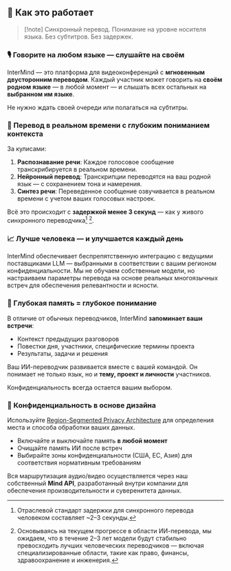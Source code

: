 ## 🔧 Как это работает

> [!note] Синхронный перевод. Понимание на уровне носителя языка. Без субтитров. Без задержек.

### 🎙 Говорите на любом языке — слушайте на своём

InterMind — это платформа для видеоконференций с **мгновенным двусторонним переводом**.
Каждый участник может говорить на **своём родном языке** — в любой момент — и слышать всех остальных на **выбранном им языке**.

Не нужно ждать своей очереди или полагаться на субтитры.

### 🧠 Перевод в реальном времени с глубоким пониманием контекста

За кулисами:

1. **Распознавание речи**: Каждое голосовое сообщение транскрибируется в реальном времени.
2. **Нейронный перевод**: Транскрипции переводятся на ваш родной язык — с сохранением тона и намерения.
3. **Синтез речи**: Переведенное сообщение озвучивается в реальном времени с учетом ваших голосовых настроек.

Всё это происходит с **задержкой менее 3 секунд** — как у живого синхронного переводчика[^1] [^2].

[^1]: Отраслевой стандарт задержки для синхронного перевода человеком составляет \~2–3 секунды.

[^2]: Основываясь на текущем прогрессе в области ИИ-перевода, мы ожидаем, что в течение 2–3 лет модели будут стабильно превосходить лучших человеческих переводчиков — включая специализированные области, такие как право, финансы, здравоохранение и инженерия.

### 📈 Лучше человека — и улучшается каждый день

InterMind обеспечивает беспрепятственную интеграцию с ведущими поставщиками LLM — выбранными в соответствии с вашим регионом конфиденциальности.
Мы не обучаем собственные модели, но настраиваем параметры перевода на основе реальных многоязычных встреч для обеспечения релевантности и ясности.

### 🧩 Глубокая память = глубокое понимание

В отличие от обычных переводчиков, InterMind **запоминает ваши встречи**:

- Контекст предыдущих разговоров
- Повестки дня, участники, специфические термины проекта
- Результаты, задачи и решения

Ваш ИИ-переводчик развивается вместе с вашей командой. Он понимает не только язык, но и **тему, проект и личности** участников.

Конфиденциальность всегда остается вашим выбором.

### 🔐 Конфиденциальность в основе дизайна

Используйте [Region-Segmented Privacy Architecture](privacy-architecture) для определения места и способа обработки ваших данных.

- Включайте и выключайте память **в любой момент**
- Очищайте память ИИ после встреч
- Выбирайте зоны конфиденциальности (США, ЕС, Азия) для соответствия нормативным требованиям

Вся маршрутизация аудио/видео осуществляется через наш собственный **Mind API**, разработанный внутри компании для обеспечения производительности и суверенитета данных.
